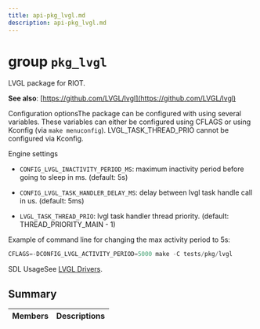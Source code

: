 ```yaml
---
title: api-pkg_lvgl.md
description: api-pkg_lvgl.md
---
```

# group `pkg_lvgl` 

LVGL package for RIOT.

**See also**: [https://github.com/LVGL/lvgl](https://github.com/LVGL/lvgl)

Configuration optionsThe package can be configured with using several variables. These variables can either be configured using CFLAGS or using Kconfig (via `make menuconfig`). LVGL_TASK_THREAD_PRIO cannot be configured via Kconfig.

Engine settings

* `CONFIG_LVGL_INACTIVITY_PERIOD_MS`: maximum inactivity period before going to sleep in ms. (default: 5s)

* `CONFIG_LVGL_TASK_HANDLER_DELAY_MS`: delay between lvgl task handle call in us. (default: 5ms)

* `LVGL_TASK_THREAD_PRIO`: lvgl task handler thread priority. (default: THREAD_PRIORITY_MAIN - 1)

Example of command line for changing the max activity period to 5s:

```cpp
CFLAGS=-DCONFIG_LVGL_ACTIVITY_PERIOD=5000 make -C tests/pkg/lvgl
```

SDL UsageSee [LVGL Drivers](./doc/starlight-docs/src/content/docs/apidoc/api-undefined.md#group__pkg__lv__drivers).

## Summary

 Members                        | Descriptions                                
--------------------------------|---------------------------------------------

